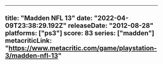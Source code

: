 
---
title: "Madden NFL 13"
date: "2022-04-09T23:38:29.192Z"
releaseDate: "2012-08-28"
platforms: ["ps3"]
score: 83
series: ["madden"]
metacriticLink: "https://www.metacritic.com/game/playstation-3/madden-nfl-13"
---

